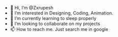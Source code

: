 - 👋 Hi, I’m @Zxrupesh
- 👀 I’m interested in Designing, Coding, Animation.
- 🌱 I’m currently learning to sleep properly
- 💞️ I’m looking to collaborate on my projects
- 📫 How to reach me. Just search me in google

<!---
Zxrupesh/Zxrupesh is a ✨ special ✨ repository because its `README.md` (this file) appears on your GitHub profile.
You can click the Preview link to take a look at your changes.
--->
